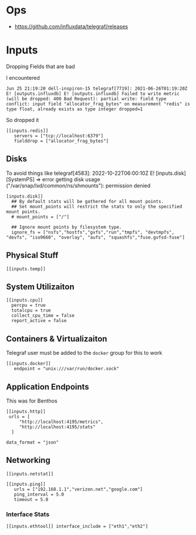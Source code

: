 
# Ops

- https://github.com/influxdata/telegraf/releases


# Inputs


Dropping Fields that are bad

I encountered 

```
Jun 25 21:19:20 dell-inspiron-15 telegraf[7719]: 2021-06-26T01:19:20Z E! [outputs.influxdb] E! [outputs.influxdb] Failed to write metric (will be dropped: 400 Bad Request): partial write: field type conflict: input field "allocator_frag_bytes" on measurement "redis" is type float, already exists as type integer dropped=1

```

So dropped it

```
[[inputs.redis]]
   servers = ["tcp://localhost:6379"]
   fielddrop = ["allocator_frag_bytes"]
```

## Disks

To avoid things like  telegraf[4583]: 2022-10-22T06:00:10Z E! [inputs.disk] [SystemPS] => error getting disk usage ("/var/snap/lxd/common/ns/shmounts"): permission denied

```
[inputs.disk]]
  ## By default stats will be gathered for all mount points.
  ## Set mount_points will restrict the stats to only the specified mount points.
  # mount_points = ["/"]

  ## Ignore mount points by filesystem type.
  ignore_fs = ["nsfs","hostfs","gvfs","run","tmpfs", "devtmpfs", "devfs", "iso9660", "overlay", "aufs", "squashfs","fuse.gvfsd-fuse"]

```


## Physical Stuff

```
[[inputs.temp]]
```

## System Utilizaiton

```
[[inputs.cpu]]
  percpu = true
  totalcpu = true
  collect_cpu_time = false
  report_active = false
```

## Containers & Virtualizaiton

Telegraf user must be added to the `docker` group for this to work 

```
[[inputs.docker]]
   endpoint = "unix:///var/run/docker.sock"
```


## Application Endpoints


This was for Benthos

```
[[inputs.http]]
 urls = [
     "http://localhost:4195/metrics",
     "http://localhost:4195/stats"
  ]

data_format = "json"
```




## Networking

```
[[inputs.netstat]]
```

```
[[inputs.ping]]
   urls = ["192.168.1.1","verizon.net","google.com"]
   ping_interval = 5.0
   timeout = 5.0
```

### Interface Stats
``
[[inputs.ethtool]]
    interface_include = ["eth1","eth2"]
``
